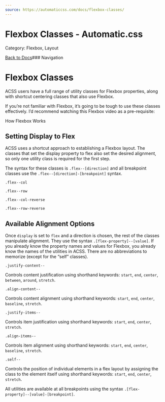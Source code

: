 ```yaml
---
source: https://automaticcss.com/docs/flexbox-classes/
---
```


# Flexbox Classes - Automatic.css

Category: Flexbox, Layout

[Back to Docs](https://automaticcss.com/docs)### Navigation

# Flexbox Classes

ACSS users have a full range of utility classes for Flexbox properties, along with shortcut centering classes that also use Flexbox.

If you’re not familiar with Flexbox, it’s going to be tough to use these classes effectively. I’d recommend watching this Flexbox video as a pre-requisite:

How Flexbox Works
## Setting Display to Flex

ACSS uses a shortcut approach to establishing a Flexbox layout. The classes that set the display property to flex also set the desired alignment, so only one utility class is required for the first step.

The syntax for these classes is `.flex--[direction]` and all breakpoint classes use the `.flex--[direction]-[breakpoint]` syntax.

`.flex--col`

`.flex--row`

`.flex--col-reverse`

`.flex--row-reverse`

## Available Alignment Options

Once `display` is set to `flex` and a direction is chosen, the rest of the classes manipulate alignment. They use the syntax `.[flex-property]--[value]`. If you already know the property names and values for Flexbox, you already know the names of the utilities in ACSS. There are no abbreviations to memorize (except for the “self” classes).

`.justify-content--`

Controls content justification using shorthand keywords: `start`, `end`, `center`, `between`, `around`, `stretch`.

`.align-content--`

Controls content alignment using shorthand keywords: `start`, `end`, `center`, `baseline`, `stretch`.

`.justify-items--`

Controls item justification using shorthand keywords: `start`, `end`, `center`, `stretch`.

`.align-items--`

Controls item alignment using shorthand keywords: `start`, `end`, `center`, `baseline`, `stretch`.

`.self--`

Controls the position of individual elements in a flex layout by assigning the class to the element itself using shorthand keywords: `start`, `end`, `center`, `stretch`.

All utilities are available at all breakpoints using the syntax `.[flex-property]--[value]-[breakpoint]`.

